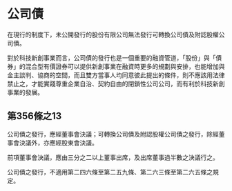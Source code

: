# 公司債

在現行的制度下，未公開發行的股份有限公司無法發行可轉換公司債及附認股權公司債。

對於科技新創事業而言，公司債的發行也是一個重要的融資管道，「股份」與「債券」的混合型有價證券可以提供新創事業在融資時更多的規劃與安排，也能增加與金主談判、協商的空間，而且雙方當事人均同意彼此提出的條件，則不應該用法律禁止之，才能實踐尊重企業自治、契約自由的閉鎖性公司公司，而有利於科技新創事業的發展。

## 第356條之13

公司債之發行，應經董事會決議；可轉換公司債及附認股權公司債之發行，除經董事會決議外，亦應經股東會決議。

前項董事會決議，應由三分之二以上董事出席，及出席董事過半數之決議行之。

公司債之發行，不適用第二四六條至第二五九條、第二六三條至第二六五條之規定。
